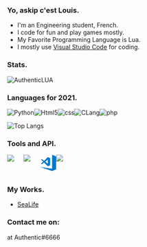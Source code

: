 
### Yo, askip c'est Louis.
- I'm an Engineering student, French.
- I code for fun and play games mostly.
- My Favorite Programming Language is Lua.
- I mostly use [Visual Studio Code](https://code.visualstudio.com/) for coding.

### Stats.
![AuthenticLUA](https://github-readme-stats.vercel.app/api?username=AuthenticLUA&theme=dracula&show_icons=true)


### Languages for 2021.
<img alt="Python" src="https://camo.githubusercontent.com/1e502128921fbed5926ce49c7141be958e5c168fe9e99d857f1d9caa4aced84f/68747470733a2f2f696d672e736869656c64732e696f2f62616467652f2d507974686f6e2d3030303038303f6c6f676f3d507974686f6e266c6f676f436f6c6f723d79656c6c6f77" data-canonical-src="https://img.shields.io/badge/-Python-000080?logo=Python&amp;logoColor=yellow" style="max-width:100%;">​ 
<img alt="Html5" src="https://camo.githubusercontent.com/2a662a49e84d05d3e8d9d719755e98f0d03b86189592e2a6ea61e240af58c4e9/68747470733a2f2f696d672e736869656c64732e696f2f62616467652f2d48544d4c352d4533344632363f6c6f676f3d68746d6c35266c6f676f436f6c6f723d7768697465" data-canonical-src="https://img.shields.io/badge/-HTML5-E34F26?logo=html5&amp;logoColor=white" style="max-width:100%;">​ 
<img alt="css" src="https://camo.githubusercontent.com/efb14c810d84b946be9d4b97d95e1c2a0257b185b7b09ff0c695147379ff50e3/68747470733a2f2f696d672e736869656c64732e696f2f62616467652f2d4353532d3030413646463f6c6f676f3d63737333266c6f676f436f6c6f723d7768697465" data-canonical-src="https://img.shields.io/badge/-CSS-00A6FF?logo=css3&amp;logoColor=white" style="max-width:100%;">​ 
<img alt="CLang" src="https://camo.githubusercontent.com/72c78c9d4ad723ae775e157418a89a5555932779f54b6fb72f3fe8d9fb045b81/68747470733a2f2f696d672e736869656c64732e696f2f62616467652f2d4c616e672d3231423530303f6c6f676f3d43266c6f676f436f6c6f723d7768697465" data-canonical-src="https://img.shields.io/badge/-Lang-21B500?logo=C&amp;logoColor=white" style="max-width:100%;">​ 
<img alt="php" src="https://camo.githubusercontent.com/3186c97139d3f168decf02a2728ea163f8e346f4f46104228b51c7a1a8d8f028/68747470733a2f2f696d672e736869656c64732e696f2f62616467652f2d7068702d6264643765653f6c6f676f3d706870266c6f676f436f6c6f723d7768697465" data-canonical-src="https://img.shields.io/badge/-php-bdd7ee?logo=php&amp;logoColor=white" style="max-width:100%;">​ 

​![Top Langs](https://github-readme-stats.vercel.app/api/top-langs/?username=AuthenticLUA&theme=dracula&layout=compact)

### Tools and API.
<img align="left" width="38px" src="https://raw.githubusercontent.com/coderjojo/coderjojo/master/img/github.svg"/>
<img align="left" width="38px" src="https://camo.githubusercontent.com/5d8abe2611100975b15eac1e548a60a75f12de4f3f4205c2e58ccf9b4f3010fd/68747470733a2f2f75706c6f61642e77696b696d656469612e6f72672f77696b6970656469612f636f6d6d6f6e732f7468756d622f332f33662f4769745f69636f6e2e7376672f393770782d4769745f69636f6e2e7376672e706e67"/>
<img align="left" width="38px" src="https://raw.githubusercontent.com/github/explore/80688e429a7d4ef2fca1e82350fe8e3517d3494d/topics/visual-studio-code/visual-studio-code.png"/>
<img align="left" width="38px" src="https://camo.githubusercontent.com/f6cc9a46657d4bdfd190b1b775e7517307438dae62d9b8f6b0bfd6faff50595d/68747470733a2f2f696d672e69636f6e73382e636f6d2f636f6c6f722f3435322f626f6f7473747261702e706e67"/>​​

​
### My Works.
- [SeaLife](https://discord.gg/pzt95W8fNc)

### Contact me on:
<img align="left" alt="" href="https://discord." width="38px" src="https://camo.githubusercontent.com/9197204cb5fe8007252fd5b2b6cc47b9c4318e16836fe645eccd35941b9ecb9c/68747470733a2f2f63646e342e69636f6e66696e6465722e636f6d2f646174612f69636f6e732f6c6f676f732d616e642d6272616e64732f3531322f39315f446973636f72645f6c6f676f5f6c6f676f732d3531322e706e67" /> at Authentic#6666



